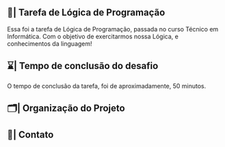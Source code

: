 ## 📑| Tarefa de Lógica de Programação

  Essa foi a tarefa de Lógica de Programação, passada no curso Técnico em Informática. Com o objetivo de exercitarmos nossa Lógica, e conhecimentos da linguagem!
  
## ⌛| Tempo de conclusão do desafio
 
  O tempo de conclusão da tarefa, foi de aproximadamente, 50 minutos.  
  
## 🗂️| Organização do Projeto  
             
                                                              
                                               
                                   
## 📱| Contato           
      
      
    
      
  
   


 


 






